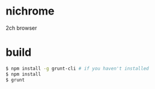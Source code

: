 nichrome
========

2ch browser

# build

```sh
$ npm install -g grunt-cli # if you haven't installed
$ npm install
$ grunt
```

